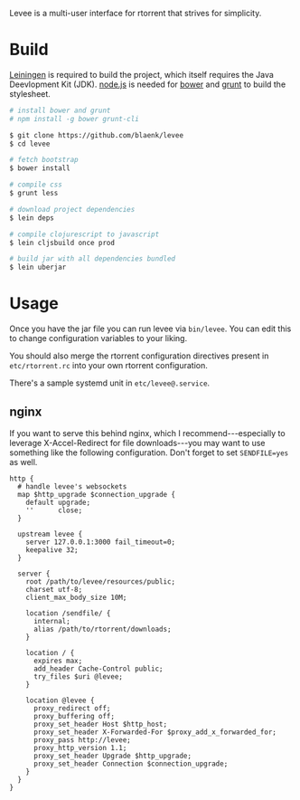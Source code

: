 Levee is a multi-user interface for rtorrent that strives for simplicity.

# Build

[Leiningen] is required to build the project, which itself requires the Java Deevlopment Kit (JDK). [node.js] is needed for [bower] and [grunt] to build the stylesheet.

[Leiningen]: http://leiningen.org/
[node.js]: http://nodejs.org
[bower]: http://bower.io/
[grunt]: http://gruntjs.com/

``` bash
# install bower and grunt
# npm install -g bower grunt-cli

$ git clone https://github.com/blaenk/levee
$ cd levee

# fetch bootstrap
$ bower install

# compile css
$ grunt less

# download project dependencies
$ lein deps

# compile clojurescript to javascript
$ lein cljsbuild once prod

# build jar with all dependencies bundled
$ lein uberjar
```

# Usage

Once you have the jar file you can run levee via `bin/levee`. You can edit this to change configuration variables to your liking.

You should also merge the rtorrent configuration directives present in `etc/rtorrent.rc` into your own rtorrent configuration.

There's a sample systemd unit in `etc/levee@.service`.

## nginx

If you want to serve this behind nginx, which I recommend---especially to leverage X-Accel-Redirect for file downloads---you may want to use something like the following configuration. Don't forget to set `SENDFILE=yes` as well.

```
http {
  # handle levee's websockets
  map $http_upgrade $connection_upgrade {
    default upgrade;
    ''      close;
  }

  upstream levee {
    server 127.0.0.1:3000 fail_timeout=0;
    keepalive 32;
  }

  server {
    root /path/to/levee/resources/public;
    charset utf-8;
    client_max_body_size 10M;

    location /sendfile/ {
      internal;
      alias /path/to/rtorrent/downloads;
    }

    location / {
      expires max;
      add_header Cache-Control public;
      try_files $uri @levee;
    }

    location @levee {
      proxy_redirect off;
      proxy_buffering off;
      proxy_set_header Host $http_host;
      proxy_set_header X-Forwarded-For $proxy_add_x_forwarded_for;
      proxy_pass http://levee;
      proxy_http_version 1.1;
      proxy_set_header Upgrade $http_upgrade;
      proxy_set_header Connection $connection_upgrade;
    }
  }
}
```

